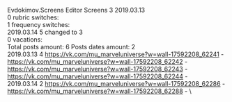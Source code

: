 Evdokimov.Screens	Editor Screens 3 2019.03.13\
0 rubric switches:\
1 frequency switches:\
2019.03.14 5 changed to 3 \
0 vacations:\
Total posts amount: 6	Posts dates amount: 2\
2019.03.13 4 https://vk.com/mu_marveluniverse?w=wall-17592208_62241 - https://vk.com/mu_marveluniverse?w=wall-17592208_62242 - https://vk.com/mu_marveluniverse?w=wall-17592208_62243 - https://vk.com/mu_marveluniverse?w=wall-17592208_62244 - \
2019.03.14 2 https://vk.com/mu_marveluniverse?w=wall-17592208_62286 - https://vk.com/mu_marveluniverse?w=wall-17592208_62288 - \
